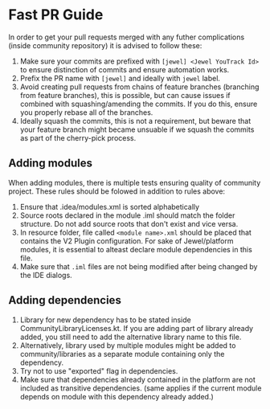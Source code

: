 # Fast PR Guide

In order to get your pull requests merged with any futher complications (inside community repository) it is advised to follow these:

1) Make sure your commits are prefixed with `[jewel] <Jewel YouTrack Id> ` to ensure distinction of commits and ensure automation works.
2) Prefix the PR name with `[jewel]` and ideally with `jewel` label.
3) Avoid creating pull requests from chains of feature branches (branching from feature branches), this is possible, but can cause issues if combined with squashing/amending the commits. If you do this, ensure you properly rebase all of the branches.
4) Ideally squash the commits, this is not a requirement, but beware that your feature branch might became unsuable if we squash the commits as part of the cherry-pick process.

## Adding modules
When adding modules, there is multiple tests ensuring quality of community project. These rules should be folowed in addition to rules above:
1) Ensure that .idea/modules.xml is sorted alphabetically
2) Source roots declared in the module .iml should match the folder structure. Do not add source roots that don't exist and vice versa.
3) In resource folder, file called `<module name>.xml` should be placed that contains the V2 Plugin configuration. For sake of Jewel/platform modules, it is essential to alteast declare module dependencies in this file.
4) Make sure that `.iml` files are not being modified after being changed by the IDE dialogs.

## Adding dependencies
1) Library for new dependency has to be stated inside CommunityLibraryLicenses.kt. If you are adding part of library already added, you still need to add the alternative library name to this file.
2) Alternatively, library used by multiple modules might be added to community/libraries as a separate module containing only the dependency.
3) Try not to use "exported" flag in dependencies.
4) Make sure that dependencies already contained in the platform are not included as transitive dependencies. (same applies if the current module depends on module with this dependency already added.)
